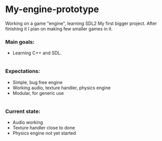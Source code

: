 # My-engine-prototype
Working on a game "engine", learning SDL2
My first bigger project. After finishing it I plan on making few smaller games in it.

### Main goals: 
- Learning C++ and SDL.
#

### Expectations:
- Simple, bug free engine
- Working audio, texture handler, physics engine
- Modular, for generic use
#

### Current state:
- Audio working
- Texture handler close to done
- Physics engine not yet started
#
